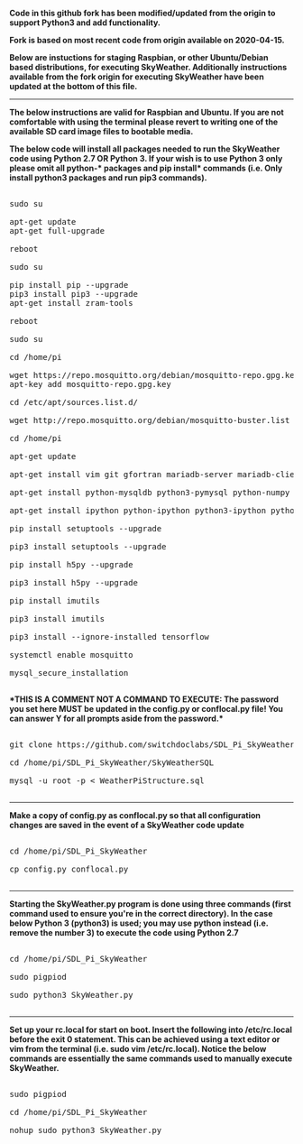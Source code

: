 <p><b>Code in this github fork has been modified/updated from the origin to support Python3 and add functionality.</b></p>

<p><b>Fork is based on most recent code from origin available on 2020-04-15.</b></p>

<p><b>Below are instuctions for staging Raspbian, or other Ubuntu/Debian based distributions, for executing SkyWeather. Additionally instructions available from the fork origin for executing SkyWeather have been updated at the bottom of this file.</b></p>

---

<p><b>The below instructions are valid for Raspbian and Ubuntu. If you are not comfortable with using the terminal please revert to writing one of the available SD card image files to bootable media.</b></p>

<p><b>The below code will install all packages needed to run the SkyWeather code using Python 2.7 OR Python 3. If your wish is to use Python 3 only please omit all python-* packages and pip install* commands (i.e. Only install python3 packages and run pip3 commands).</b></p>

<pre>

sudo su

apt-get update
apt-get full-upgrade

reboot

sudo su

pip install pip --upgrade
pip3 install pip3 --upgrade
apt-get install zram-tools

reboot

sudo su

cd /home/pi

wget https://repo.mosquitto.org/debian/mosquitto-repo.gpg.key
apt-key add mosquitto-repo.gpg.key

cd /etc/apt/sources.list.d/

wget http://repo.mosquitto.org/debian/mosquitto-buster.list

cd /home/pi

apt-get update

apt-get install vim git gfortran mariadb-server mariadb-client libatlas-base-dev libhdf5-dev libi2c-dev scons swig pigpio mosquitto mosquitto-clients

apt-get install python-mysqldb python3-pymysql python-numpy python3-numpy python-scipy python3-scipy python-matplotlib python3-matplotlib python-smbus python3-smbus python-pandas python3-pandas python-sympy python3-sympy python-nose python3-nose python-httplib2 python3-httplib2 python-dev python3-dev

apt-get install ipython python-ipython python3-ipython python-notebook python3-notebook python-opencv python3-opencv python-mpltoolkits.basemap python3-mpltoolkits.basemap python-apscheduler python3-apscheduler python-seaborn python3-seaborn python-h5py python3-h5py python-paho-mqtt python3-paho-mqtt

pip install setuptools --upgrade

pip3 install setuptools --upgrade

pip install h5py --upgrade

pip3 install h5py --upgrade 

pip install imutils

pip3 install imutils

pip3 install --ignore-installed tensorflow

systemctl enable mosquitto

mysql_secure_installation

</pre>

<p><b>*THIS IS A COMMENT NOT A COMMAND TO EXECUTE: The password you set here MUST be updated in the config.py or conflocal.py file! You can answer Y for all prompts aside from the password.*</b></p>

<pre>

git clone https://github.com/switchdoclabs/SDL_Pi_SkyWeather.git

cd /home/pi/SDL_Pi_SkyWeather/SkyWeatherSQL

mysql -u root -p < WeatherPiStructure.sql

</pre>

---

<p><b>Make a copy of config.py as conflocal.py so that all configuration changes are saved in the event of a SkyWeather code update</b></p>

<pre>

cd /home/pi/SDL_Pi_SkyWeather

cp config.py conflocal.py

</pre>

---

<p><b>Starting the SkyWeather.py program is done using three commands (first command used to ensure you're in the correct directory). In the case below Python 3 (python3) is used; you may use python instead (i.e. remove the number 3) to execute the code using Python 2.7</b></p>

<pre>

cd /home/pi/SDL_Pi_SkyWeather

sudo pigpiod

sudo python3 SkyWeather.py

</pre>

---

<p><b>Set up your rc.local for start on boot. Insert the following into /etc/rc.local before the exit 0 statement. This can be achieved using a text editor or vim from the terminal (i.e. sudo vim /etc/rc.local). Notice the below commands are essentially the same commands used to manually execute SkyWeather.</b></p>

<pre>

sudo pigpiod

cd /home/pi/SDL_Pi_SkyWeather

nohup sudo python3 SkyWeather.py

</pre>
